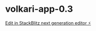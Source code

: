 # volkari-app-0.3

[Edit in StackBlitz next generation editor ⚡️](https://stackblitz.com/~/github.com/cosminpurcarea/volkari-app-0.3)